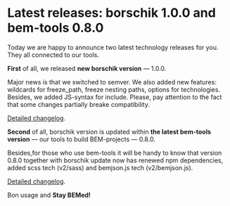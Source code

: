 # Latest releases: borschik 1.0.0 and bem-tools 0.8.0

Today we are happy to announce two latest technology releases for you. They all connected to our tools.

**First** of all, we released **new borschik version** — 1.0.0.

Major news is that we switched to semver. We also added new features: wildcards for freeze_path, freeze nesting paths, options for technologies. Besides, we added JS-syntax for include. Please, pay attention to the fact that some changes partially breake compatibility.

[Detailed changelog](https://en.bem.info/tools/optimizers/borschik/changelog/).

**Second** of all, borschik version is updated within **the latest bem-tools version** — our tools to build BEM-projects — 0.8.0.

Besides,for those who use bem-tools it will be handy to know that version 0.8.0 together with borschik update now has renewed npm dependencies, added scss tech (v2/sass) and bemjson.js tech (v2/bemjson.js).

[Detailed changelog](https://en.bem.info/tools/bem/bem-tools/changelog/).

Bon usage and **Stay BEMed!**
